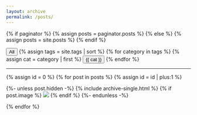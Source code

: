 ```yaml
---
layout: archive
permalink: /posts/
---
```


{% if paginator %}
  {% assign posts = paginator.posts %}
{% else %}
  {% assign posts = site.posts %}
{% endif %}

<script type="text/javascript">
    function filterUsingCategory(selectedCategory) {
      var id = 0;
      {% for post in posts %}
        var cats = {{ post.tags | jsonify }}

        var postDiv = document.getElementById(++id);
        postDiv.style.display = (selectedCategory == 'All' || cats.includes(selectedCategory))
          ? 'unset'
          : 'none';
      {% endfor %}
    }
</script>

  <div class="btn-group">
    <button id="All" class="button-71" role="button" onclick="filterUsingCategory('All')">All</button>
    {% assign tags = site.tags | sort %}
    {% for category in tags %}
      {% assign cat = category | first %}
      <button id="{{ cat }}" class="button-71" role="button" onclick="filterUsingCategory(this.id)">{{ cat }}</button>
    {% endfor %}
    <hr />
  </div>

  <div class="posts-wrapper">
    {% assign id = 0 %}
    {% for post in posts %}
      {% assign id = id | plus:1 %}
      <div class="post" id="{{id}}">
        <p class="itemInteriorSection">
          {%- unless post.hidden -%}
            {% include archive-single.html %}
            {% if post.image %}
              <a href="{{ post.link }}"><img src="{{ post.image }}"></a>
            {% endif %}
          {%- endunless -%}
        </p>
      </div>
    {% endfor %}
  </div>


